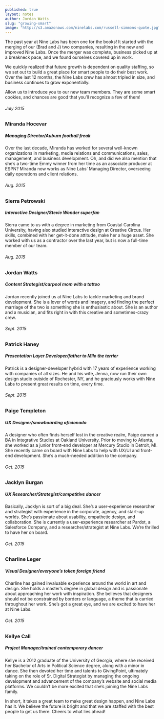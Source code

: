 ```yaml
---
published: true
layout: notes
author: Jordan Watts
slug: "growing-smart"
image: "http://s3.amazonaws.com/ninelabs.com/russell-simmons-quote.jpg"
---
```



The past year at Nine Labs has been one for the books! It started with the merging of our (Brad and J) two companies, resulting in the new and improved Nine Labs. Once the merger was complete, business picked up at a breakneck pace, and we found ourselves covered up in work.

We quickly realized that future growth is dependent on quality staffing, so we set out to build a great place for smart people to do their best work. Over the last 12 months, the Nine Labs crew has almost tripled in size, and business continues to grow exponentially.

Allow us to introduce you to our new team members. They are some smart cookies, and chances are good that you’ll recognize a few of them!

###### July 2015
### Miranda Hocevar
##### Managing Director/Auburn football freak

Over the last decade, Miranda has worked for several well-known organizations in marketing, media relations and communications, sales, management, and business development. Oh, and did we also mention that she’s a two-time Emmy winner from her time as an associate producer at ESPN? Miranda now works as Nine Labs’ Managing Director, overseeing daily operations and client relations.

###### Aug. 2015
### Sierra Petrowski
##### Interactive Designer/Stevie Wonder superfan

Sierra came to us with a degree in marketing from Coastal Carolina University, having also studied interactive design at Creative Circus. Her skills, combined with her get-it-done attitude, make her a huge asset. She worked with us as a contractor over the last year, but is now a full-time member of our team.

###### Aug. 2015
### Jordan Watts
##### Content Strategist/carpool mom with a tattoo

Jordan recently joined us at Nine Labs to tackle marketing and brand development. She is a lover of words and imagery, and finding the perfect marriage of the two is something she is enthusiastic about. She is an author and a musician, and fits right in with this creative and sometimes-crazy crew.

###### Sept. 2015
### Patrick Haney
##### Presentation Layer Developer/father to Milo the terrier

Patrick is a designer-developer hybrid with 17 years of experience working with companies of all sizes. He and his wife, Jenna, now run their own design studio outside of Rochester, NY, and he graciously works with Nine Labs to present great results on time, every time.

###### Sept. 2015
### Paige Templeton
##### UX Designer/snowboarding aficionado

A designer who often finds herself lost in the creative realm, Paige earned a BA in Integrative Studies at Oakland University. Prior to moving to Atlanta, she worked as a junior front-end developer at Mercury Studio in Detroit, MI. She recently came on board with Nine Labs to help with UX/UI and front-end development. She’s a much-needed addition to the company.

###### Oct. 2015
### Jacklyn Burgan
##### UX Researcher/Strategist/competitive dancer

Basically, Jacklyn is sort of a big deal. She’s a user-experience researcher and strategist with experience in the corporate, agency, and start-up worlds. She’s passionate about usability, empathetic design, and collaboration. She is currently a user-experience researcher at Pardot, a Salesforce Company, and a researcher/strategist at Nine Labs. We’re thrilled to have her on board.

###### Oct. 2015
### Charline Leger
##### Visual Designer/everyone’s token foreign friend

Charline has gained invaluable experience around the world in art and design. She holds a master’s degree in global design and is passionate about approaching her work with inspiration. She believes that designers should not be constrained by borders or language, a theme that is carried throughout her work. She’s got a great eye, and we are excited to have her at Nine Labs.

###### Oct. 2015
### Kellye Call
##### Project Manager/trained contemporary dancer

Kellye is a 2012 graduate of the University of Georgia, where she received her Bachelor of Arts in Political Science degree, along with a minor in dance. She then devoted her time and talents to GivingPoint, ultimately taking on the role of Sr. Digital Strategist by managing the ongoing development and advancement of the company’s website and social media platforms. We couldn’t be more excited that she’s joining the Nine Labs family.

In short, it takes a great team to make great design happen, and Nine Labs has it. We believe the future is bright and that we are staffed with the best people to get us there. Cheers to what lies ahead!
